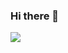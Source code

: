### Hi there 👋

<!--
**SirvanCheraghi/SirvanCheraghi** is a ✨ _special_ ✨ repository because its `README.md` (this file) appears on your GitHub profile.

Here are some ideas to get you started:

- 🔭 I’m currently working on ...
- 🌱 I’m currently learning ...
- 👯 I’m looking to collaborate on ...
- 🤔 I’m looking for help with ...
- 💬 Ask me about ...
- 📫 How to reach me: ...
- 😄 Pronouns: ...
- ⚡ Fun fact: ...
-->

<div style="height: 600px; width: auto; align: right">
<a href="https://GitHub.com/SirvanCheraghi"><img src="https://wakatime.com/share/@SirvanCheraghi/a7cd5eb5-377e-40e9-a229-b48b6942fa3d.png" /></a>
</div>
